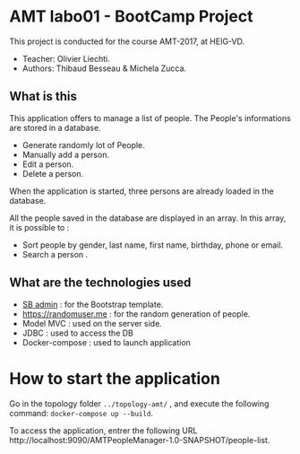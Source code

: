 # AMT labo01 - BootCamp Project

This project is conducted for the course AMT-2017, at HEIG-VD.

* Teacher: Olivier Liechti.
* Authors: Thibaud Besseau & Michela Zucca.

## What is this
This application offers to manage a list of people. The People's informations are stored in a database.

* Generate randomly lot of People.
* Manually add a person.
* Edit a person.
* Delete a person.

When the application is started, three persons are already loaded in the database.

All the people saved in the database are displayed in an array. In this array, it is possible to :
* Sort people by gender, last name, first name, birthday, phone or email. 
* Search a person .

## What are the technologies used
  * <a href="https://startbootstrap.com/template-overviews/sb-admin/">SB admin</a> : for the Bootstrap template.
  * <a href="https://randomuser.me/api/?inc=gender,name,dob,email,phone&results=">https://randomuser.me</a> : for the random
 generation of people.
  * Model MVC : used on the server side.
  * JDBC : used to access the DB
  * Docker-compose : used to launch application
  
# How to start the application
Go in the topology folder ```../topology-amt/``` , and execute the following command: ```docker-compose up --build```.

To access the application, entrer the following URL http://localhost:9090/AMTPeopleManager-1.0-SNAPSHOT/people-list.
